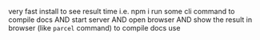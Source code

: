 very fast install to see result time
i.e. 
npm i
run some cli command to compile docs 
AND start server 
AND open browser
AND show the result in browser
(like `parcel` command)
to compile docs use 
